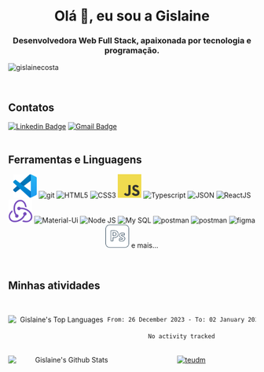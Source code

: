 <h1 align="center">Olá 👋, eu sou a Gislaine</h1>
<h3 align="center">Desenvolvedora Web Full Stack, apaixonada por tecnologia e programação.</h3>

<p align="left"> 
 <img src="https://komarev.com/ghpvc/?username=gislainecosta&label=Profile%20views&color=blueviolet&style=flat&label=Visitantes:" alt="gislainecosta" />
</p>
<br>

## Contatos

[![Linkedin Badge](https://img.shields.io/badge/-LinkedIn-blue?style=flat-square&logo=Linkedin&logoColor=white&link=https://www.linkedin.com/in/gislainecostapereira/)](https://www.linkedin.com/in/gislainecostapereira/)
[![Gmail Badge](https://img.shields.io/badge/-Gmail-c14438?style=flat-square&logo=Gmail&logoColor=white&link=mailto:devgislainecosta@gmail.com)](mailto:devgislainecosta@gmail.com)
<br>
<br>

## Ferramentas e Linguagens

<p align="center">

  <img margin="800em" alt="Visual Studio Code" width="48px" src="https://raw.githubusercontent.com/github/explore/80688e429a7d4ef2fca1e82350fe8e3517d3494d/topics/visual-studio-code/visual-studio-code.png" />

  <img src="https://www.vectorlogo.zone/logos/git-scm/git-scm-icon.svg" alt="git" width="48" height="48" />

  <img alt="HTML5" width="48px" src="https://cdn-icons-png.flaticon.com/512/1216/1216733.png" />

  <img alt="CSS3" width="48px" src="https://cdn.icon-icons.com/icons2/2415/PNG/512/css_original_logo_icon_146575.png" />

  <img alt="JavaScript" width="48px" src="https://raw.githubusercontent.com/github/explore/80688e429a7d4ef2fca1e82350fe8e3517d3494d/topics/javascript/javascript.png" />

  <img alt="Typescript" width="48px" src="https://cdn.iconscout.com/icon/free/png-128/typescript-3521774-2945272.png" />

  <img alt="JSON" width="48px" src="https://static-00.iconduck.com/assets.00/json-icon-512x512-h328j6d1.png" />

  <img alt="ReactJS" width="48px" src="https://nextsoftware.io/files/images/logos/main/reactjs-logo.png" />

  <img src="https://raw.githubusercontent.com/devicons/devicon/master/icons/redux/redux-original.svg" alt="redux" width="48" height="48" />

  <img alt="Material-Ui" width="48px" src="https://img.icons8.com/color/480/material-ui.png" />

  <img alt="Node JS" height="48px" src="https://user-images.githubusercontent.com/4727/38117898-75c704e4-336c-11e8-82bb-dffd73f55e94.png" />

  <img alt="My SQL" height="48px" src="https://d1.awsstatic.com/asset-repository/products/amazon-rds/1024px-MySQL.ff87215b43fd7292af172e2a5d9b844217262571.png" />

  <img src="https://www.vectorlogo.zone/logos/getpostman/getpostman-icon.svg" alt="postman" width="48" height="48" />
 
 <img src="https://icons.iconarchive.com/icons/papirus-team/papirus-apps/512/insomnia-icon.png" alt="postman" width="54" height="54" />
 

  <img src="https://www.vectorlogo.zone/logos/figma/figma-icon.svg" alt="figma" width="48" height="48" />

  <img src="https://raw.githubusercontent.com/devicons/devicon/master/icons/photoshop/photoshop-line.svg" alt="photoshop" width="48" height="48" />
e mais...

</p>
<br>

## Minhas atividades

<br>

<div align="center">   
   <a href="https://github.com/gislainecosta">
    <img width="40%" align="left" alt="Gislaine's Top Languages" src="https://github-readme-stats.vercel.app/api/top-langs/?username=gislainecosta&langs_count=8&count_private=true&layout=compact&theme=react&hide_border=true&bg_color=#161b22" />
  </a>

<!--START_SECTION:waka-->

```txt
From: 26 December 2023 - To: 02 January 2024

No activity tracked
```

<!--END_SECTION:waka-->

 <br>
 <a href="https://github.com/gislainecosta">
  <img align="left" width="48%" alt="Gislaine's Github Stats" src="https://github-readme-stats.vercel.app/api?username=gislainecosta&show_icons=true&count_private=true&theme=react&hide_border=true&bg_color=20232a" />
  <img width="48%" src="https://github-readme-streak-stats.herokuapp.com/?user=gislainecosta&langs_count=8&count_private=true&layout=compact&theme=react&hide_border=true&bg_color=20232a" alt="teudm" />
 </a>
 
 <br>
 <br>
 <br>
</div>

